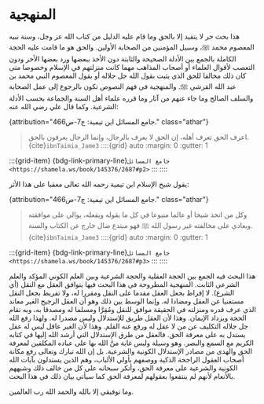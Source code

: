 # المنهجية

هذا بحث حر لا يتقيد إلا بالحق وما قام عليه الدليل من كتاب الله عز وجل، وسنة نبيه المعصوم محمد ﷺ، وسبيل المؤمنين من الصحابة الأولين.
والحق هو ما قامت عليه الحجة الكاملة بالجمع بين الأدلة الصحيحة والثابتة دون الأخذ ببعضها ورد بعضها الأخر ودون التعصب لأقوال العلماء أو أصحاب
المذاهب مهما كانت منزلتهم في الإسلام وخصوصا متى كان ذلك مخالفا للحق الذي يثبت بقول الله
جل جلاله أو بقول المعصوم النبي محمد بن عبد الله القرشي ﷺ. والمنهجية في فهم النصوص تكون بالرجوع إلى عمل الصحابة والسلف الصالح وما جاء عنهم من آثار وما قرره علماء أهل السنة والجماعة بحسب الأدلة الشرعية. وكما قال علي رضي الله عنه:

{attribution="جامع المسائل اين تيمية: ج7-ص466." class="athar"}
> اعرف الحق تعرف أهله، إن الحق لا يعرف بالرجال، وإنما الرجال يعرفون بالحق.
> {cite}`ibnTaimia_Jame3`
::::{grid} auto
:margin: 0
:gutter: 1

:::{grid-item}
{bdg-link-primary-line}`جامع المسائل <https://shamela.ws/book/145376/2687#p2>`
:::
::::

يقول شيخ الإسلام ابن تيمية رحمه الله تعالى معقبا على هذا الأثر: 

{attribution="جامع المسائل اين تيمية: ج7-ص466." class="athar"}
> وكل من اتخذ شيخا أو عالما متبوعا في كل ما يقوله ويفعله، يوالي على موافقته ويعادي على مخالفته غير رسول الله ﷺ فهو مبتدع ضال خارج عن الكتاب والسنة.
> {cite}`ibnTaimia_Jame3`
::::{grid} auto
:margin: 0
:gutter: 1

:::{grid-item}
{bdg-link-primary-line}`جامع المسائل <https://shamela.ws/book/145376/2687#p3>`
:::
::::

هذا البحث فيه الجمع بين الحجة العقلية والحجة الشرعية وبين
العلم الكوني المؤكد والعلم الشرعي الثابت. المنهجية المطروحة في هذا البحث
فيها يتوافق العقل مع النقل (أي الشرع). لا إفراط بجعل العقل مقدما على النقل ومقررا
له، ولا تفريط بجعل النقل مستغنيا عن العقل ومضادا له. وإنما الوسط بين ذلك
وهو أن العقل الرجيح الغير معاند الذي عرف قدره ومنزلته في الحقيقة موافق للنقل ومُقِرَّا ومسلما له ومصدقا به، وبه تقام
الحجة ويزداد الإيمان. وهذا لأن العقل طريق للإستدلال وليس مصدرا له. ولهذا رفع الله جل جلاله التكليف عن من لا عقل له ورفع عنه القلم. وهذا لأن الغير عاقل ليس له عقل يستدل به على معرفة الحق. فالعقل من طرق الإستدلال التي أرشد الله إليها في كتابه الكريم مع السمع والبصر. وهو وسيلة وليس غاية منَّ الله بها على عباده
المكلفين لمعرفة الحق والهدى من مصادر الإستدلال الكونية والشرعية. بل إن
الله تبارك وتعالى رفع مكانة أصحاب العقول الراجحة الذكية ووصفهم بأولي الألباب،
وهم الذين يستدلون بآيات الله الكونية والشرعية على معرفة الحق، وأنكر سبحانه على كل
من خالف ذلك وشبههم بالأنعام لأنهم لم ينتفعوا بعقولهم لمعرفة الحق كما سيأتي بيان ذلك في هذا البحث.

وما توفيقي إلا بالله والحمد الله رب العالمين.
